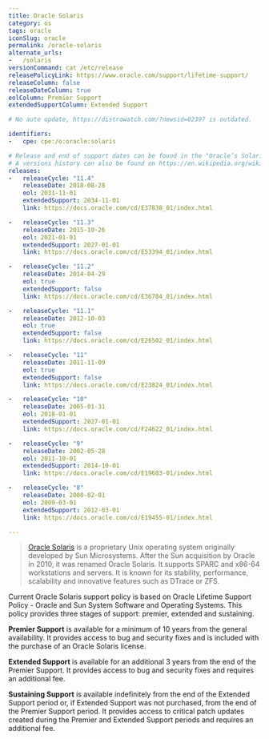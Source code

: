 ```yaml
---
title: Oracle Solaris
category: os
tags: oracle
iconSlug: oracle
permalink: /oracle-solaris
alternate_urls:
-   /solaris
versionCommand: cat /etc/release
releasePolicyLink: https://www.oracle.com/support/lifetime-support/
releaseColumn: false
releaseDateColumn: true
eolColumn: Premier Support
extendedSupportColumn: Extended Support

# No auto update, https://distrowatch.com/?newsid=02397 is outdated.

identifiers:
-   cpe: cpe:/o:oracle:solaris

# Release and end of support dates can be found in the "Oracle’s Solaris Releases" paragraph on https://www.oracle.com/a/ocom/docs/support/advanced-customer-support/solaris-linux-vm-lsp.pdf.
# A versions history can also be found on https://en.wikipedia.org/wiki/Oracle_Solaris#Version_history.
releases:
-   releaseCycle: "11.4"
    releaseDate: 2018-08-28
    eol: 2031-11-01
    extendedSupport: 2034-11-01
    link: https://docs.oracle.com/cd/E37838_01/index.html

-   releaseCycle: "11.3"
    releaseDate: 2015-10-26
    eol: 2021-01-01
    extendedSupport: 2027-01-01
    link: https://docs.oracle.com/cd/E53394_01/index.html

-   releaseCycle: "11.2"
    releaseDate: 2014-04-29
    eol: true
    extendedSupport: false
    link: https://docs.oracle.com/cd/E36784_01/index.html

-   releaseCycle: "11.1"
    releaseDate: 2012-10-03
    eol: true
    extendedSupport: false
    link: https://docs.oracle.com/cd/E26502_01/index.html

-   releaseCycle: "11"
    releaseDate: 2011-11-09
    eol: true
    extendedSupport: false
    link: https://docs.oracle.com/cd/E23824_01/index.html

-   releaseCycle: "10"
    releaseDate: 2005-01-31
    eol: 2018-01-01
    extendedSupport: 2027-01-01
    link: https://docs.oracle.com/cd/F24622_01/index.html

-   releaseCycle: "9"
    releaseDate: 2002-05-28
    eol: 2011-10-01
    extendedSupport: 2014-10-01
    link: https://docs.oracle.com/cd/E19683-01/index.html

-   releaseCycle: "8"
    releaseDate: 2000-02-01
    eol: 2009-03-01
    extendedSupport: 2012-03-01
    link: https://docs.oracle.com/cd/E19455-01/index.html

---
```


> [Oracle Solaris](https://www.oracle.com/solaris/) is a proprietary Unix operating system
> originally developed by Sun Microsystems. After the Sun acquisition by Oracle in 2010, it was
> renamed Oracle Solaris. It supports SPARC and x86-64 workstations and servers. It is known for
> its stability, performance, scalability and innovative features such as DTrace or ZFS.


Current Oracle Solaris support policy is based on Oracle Lifetime Support Policy - Oracle and Sun
System Software and Operating Systems. This policy provides three stages of support: premier,
extended and sustaining.

**Premier Support** is available for a minimum of 10 years from the general availability.
It provides access to bug and security fixes and is included with the purchase of an Oracle Solaris
license.

**Extended Support** is available for an additional 3 years from the end of the Premier Support.
It provides access to bug and security fixes and requires an additional fee.

**Sustaining Support** is available indefinitely from the end of the Extended Support period or,
if Extended Support was not purchased, from the end of the Premier Support period. It provides
access to critical patch updates created during the Premier and Extended Support periods and
requires an additional fee.
